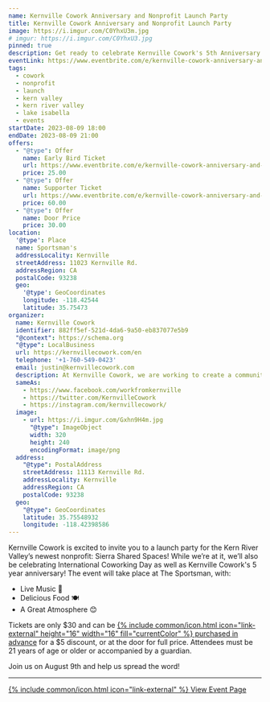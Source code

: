 ```yaml
---
name: Kernville Cowork Anniversary and Nonprofit Launch Party
title: Kernville Cowork Anniversary and Nonprofit Launch Party
image: https://i.imgur.com/C0YhxU3m.jpg
# imgur: https://i.imgur.com/C0YhxU3.jpg
pinned: true
description: Get ready to celebrate Kernville Cowork's 5th Anniversary and Nonprofit Launch Party on Wed, Aug 9th at the Sportsman
eventLink: https://www.eventbrite.com/e/kernville-cowork-anniversary-and-nonprofit-launch-party-tickets-681352241897?aff=oddtdtcreator
tags:
  - cowork
  - nonprofit
  - launch
  - kern valley
  - kern river valley
  - lake isabella
  - events
startDate: 2023-08-09 18:00
endDate: 2023-08-09 21:00
offers:
  - "@type": Offer
    name: Early Bird Ticket
    url: https://www.eventbrite.com/e/kernville-cowork-anniversary-and-nonprofit-launch-party-tickets-681352241897?aff=oddtdtcreator
    price: 25.00
  - "@type": Offer
    name: Supporter Ticket
    url: https://www.eventbrite.com/e/kernville-cowork-anniversary-and-nonprofit-launch-party-tickets-681352241897?aff=oddtdtcreator
    price: 60.00
  - "@type": Offer
    name: Door Price
    price: 30.00
location:
  '@type': Place
  name: Sportsman's
  addressLocality: Kernville
  streetAddress: 11023 Kernville Rd.
  addressRegion: CA
  postalCode: 93238
  geo:
    '@type': GeoCoordinates
    longitude: -118.42544
    latitude: 35.75473
organizer:
  name: Kernville Cowork
  identifier: 882ff5ef-521d-4da6-9a50-eb837077e5b9
  "@context": https://schema.org
  "@type": LocalBusiness
  url: https://kernvillecowork.com/en
  telephone: '+1-760-549-0423'
  email: justin@kernvillecowork.com
  description: At Kernville Cowork, we are working to create a community for collaboration, innovation, and continuous learning.
  sameAs:
    - https://www.facebook.com/workfromkernville
    - https://twitter.com/KernvilleCowork
    - https://instagram.com/kernvillecowork/
  image:
    - url: https://i.imgur.com/Gxhn9H4m.jpg
      "@type": ImageObject
      width: 320
      height: 240
      encodingFormat: image/png
  address:
    "@type": PostalAddress
    streetAddress: 11113 Kernville Rd.
    addressLocality: Kernville
    addressRegion: CA
    postalCode: 93238
  geo:
    "@type": GeoCoordinates
    latitude: 35.75548932
    longitude: -118.42398586
---
```

Kernville Cowork is excited to invite you to a launch party for the Kern River
Valley’s newest nonprofit: Sierra Shared Spaces! While we’re at it, we’ll also be
celebrating International Coworking Day as well as Kernville Cowork's 5 year anniversary!
The event will take place at The Sportsman, with:

- Live Music 🎵
- Delicious Food 🍽
- A Great Atmosphere 😊

Tickets are only $30 and can be <a href="{{ page.eventLink }}" rel="noopener external">{% include common/icon.html icon="link-external" height="16" width="16" fill="currentColor" %} purchased in advance</a>
for a $5 discount, or at the door for full price. Attendees must be 21 years of
age or older or accompanied by a guardian.

Join us on August 9th and help us spread the word!

- - -
<a href="{{ page.eventLink }}" rel="noopener external" class="btn btn-primary btn-big btn-cta">{% include common/icon.html icon="link-external" %} <span>View Event Page</span></a>
